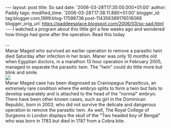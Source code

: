 \-\-- layout: post title: So sad date: \'2006-03-28T17:35:00.000+01:00\'
author: Paddy tags: modified\_time: \'2006-03-28T17:38:11.880+01:00\'
blogger\_id: tag:blogger.com,1999:blog-17598736.post-114356389176516068
blogger\_orig\_url:
https://paddeesplace.blogspot.com/2006/03/so-sad.html \-\-- I watched a
program about this little girl a few weeks ago and wondered how things
had gone after the operation. Read this today\
\
\--\
Manar Maged who survived an earlier operation to remove a parasitic twin
died Saturday after infection in her brain. Maner was only 10 months old
when Egyptian doctors, in a marathon 13 hour operation in February 2005,
managed to separate the parasitic twin. The \"twin\" could do little
more but blink and smile.\
[![](https://photos1.blogger.com/blogger/7081/1699/200/ogrish-dot-com-manarmaged2.jpg)](https://photos1.blogger.com/blogger/7081/1699/1600/ogrish-dot-com-manarmaged2.jpg)\
Manar Maged case has been diagnosed as Craniopagus Parasiticus, an
extremely rare condition where the embryo splits to form a twin but
fails to develop separately and is attached to the head of the
\"normal\" embryo. There have been other known cases, such as girl in
the Dominican Republic, born in 2003, who did not survive the delicate
and dangerous operation to remove the parasitic twin. As well, The Royal
College of Surgeons in London displays the skull of the \"Two headed boy
of Bengal\" who was born in 1783 but died in 1787 from a Cobra bite.

